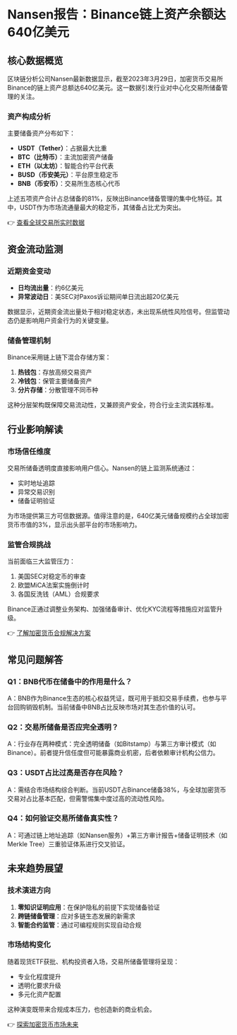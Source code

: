 # Nansen报告：Binance链上资产余额达640亿美元

## 核心数据概览
区块链分析公司Nansen最新数据显示，截至2023年3月29日，加密货币交易所Binance的链上资产总额达640亿美元。这一数据引发行业对中心化交易所储备管理的关注。

### 资产构成分析
主要储备资产分布如下：
- **USDT（Tether）**：占据最大比重
- **BTC（比特币）**：主流加密资产储备
- **ETH（以太坊）**：智能合约平台代表
- **BUSD（币安美元）**：平台原生稳定币
- **BNB（币安币）**：交易所生态核心代币

上述五项资产合计占总储备的81%，反映出Binance储备管理的集中化特征。其中，USDT作为市场流通量最大的稳定币，其储备占比尤为突出。

👉 [查看全球交易所实时数据](https://bit.ly/okx_welcome)

## 资金流动监测
### 近期资金变动
- **日均流出量**：约6亿美元
- **异常波动日**：美SEC对Paxos诉讼期间单日流出超20亿美元

数据显示，近期资金流出量处于相对稳定状态，未出现系统性风险信号。但监管动态仍是影响用户资金行为的关键变量。

### 储备管理机制
Binance采用链上链下混合存储方案：
1. **热钱包**：存放高频交易资产
2. **冷钱包**：保管主要储备资产
3. **分片存储**：分散管理不同币种

这种分层架构既保障交易流动性，又兼顾资产安全，符合行业主流实践标准。

## 行业影响解读
### 市场信任维度
交易所储备透明度直接影响用户信心。Nansen的链上监测系统通过：
- 实时地址追踪
- 异常交易识别
- 储备证明验证

为市场提供第三方可信数据源。值得注意的是，640亿美元储备规模约占全球加密货币市值的3%，显示出头部平台的市场影响力。

### 监管合规挑战
当前面临三大监管压力：
1. 美国SEC对稳定币的审查
2. 欧盟MiCA法案实施倒计时
3. 各国反洗钱（AML）合规要求

Binance正通过调整业务架构、加强储备审计、优化KYC流程等措施应对监管升级。

👉 [了解加密货币合规解决方案](https://bit.ly/okx_welcome)

## 常见问题解答
### Q1：BNB代币在储备中的作用是什么？
A：BNB作为Binance生态的核心权益凭证，既可用于抵扣交易手续费，也参与平台回购销毁机制。当前储备中BNB占比反映市场对其生态价值的认可。

### Q2：交易所储备是否应完全透明？
A：行业存在两种模式：完全透明储备（如Bitstamp）与第三方审计模式（如Binance）。前者提升信任度但可能暴露商业机密，后者依赖审计机构公信力。

### Q3：USDT占比过高是否存在风险？
A：需结合市场结构综合判断。当前USDT占Binance储备38%，与全球加密货币交易对占比基本匹配，但需警惕集中度过高的流动性风险。

### Q4：如何验证交易所储备真实性？
A：可通过链上地址追踪（如Nansen服务）+第三方审计报告+储备证明技术（如Merkle Tree）三重验证体系进行交叉验证。

## 未来趋势展望
### 技术演进方向
1. **零知识证明应用**：在保护隐私的前提下实现储备验证
2. **跨链储备管理**：应对多链生态发展的新需求
3. **智能合约监管**：通过可编程规则实现自动合规

### 市场结构变化
随着现货ETF获批、机构投资者入场，交易所储备管理将呈现：
- 专业化程度提升
- 透明化要求升级
- 多元化资产配置

这种演变既带来合规成本压力，也创造新的商业机会。

👉 [探索加密货币市场未来](https://bit.ly/okx_welcome)